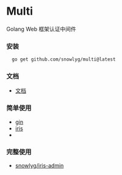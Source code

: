 # Multi
Golang Web 框架认证中间件

### 安装
```sh
  go get github.com/snowlyg/multi@latest
```

### 文档
- [文档](https://pkg.go.dev/github.com/snowlyg/multi)

### 简单使用
- [gin](gin/example/main.go)
- [iris](iris/example/main.go)
- 
### 完整使用
- [snowlyg/iris-admin](https://github.com/snowlyg/iris-admin)
